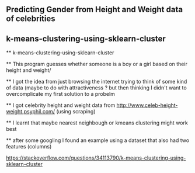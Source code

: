 ## Predicting Gender from Height and Weight data of celebrities
## k-means-clustering-using-sklearn-cluster

** k-means-clustering-using-sklearn-cluster

** This program guesses whether someone is a boy or a girl based on their height and weight/

** I got the idea from just browsing the internet trying to think of some kind of data (maybe to do with attractiveness ? but then thinking I didn't want to overcomplicate my first solution to a probelm

** I got celebrity height and weight data from http://www.celeb-height-weight.psyphil.com/ (using scraping)

** I learnt that maybe nearest neighbough or kmeans clustering might work best

** after some googling I found an example using a dataset that also had two features (columns)

https://stackoverflow.com/questions/34113790/k-means-clustering-using-sklearn-cluster
